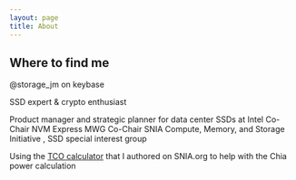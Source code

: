 ```yaml
---
layout: page
title: About
---
```

## Where to find me
@storage_jm on keybase

SSD expert & crypto enthusiast

Product manager and strategic planner for data center SSDs at Intel
Co-Chair NVM Express MWG
Co-Chair SNIA Compute, Memory, and Storage Initiative , SSD special interest group

Using the [TCO calculator](https://www.snia.org/forums/cmsi/programs/TCOcalc) that I authored on SNIA.org to help with the Chia power calculation 
